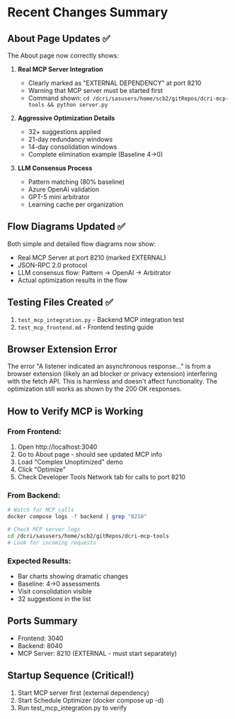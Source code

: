 # Recent Changes Summary

## About Page Updates ✅
The About page now correctly shows:

1. **Real MCP Server Integration**
   - Clearly marked as "EXTERNAL DEPENDENCY" at port 8210
   - Warning that MCP server must be started first
   - Command shown: `cd /dcri/sasusers/home/scb2/gitRepos/dcri-mcp-tools && python server.py`

2. **Aggressive Optimization Details**
   - 32+ suggestions applied
   - 21-day redundancy windows
   - 14-day consolidation windows
   - Complete elimination example (Baseline 4→0)

3. **LLM Consensus Process**
   - Pattern matching (80% baseline)
   - Azure OpenAI validation
   - GPT-5 mini arbitrator
   - Learning cache per organization

## Flow Diagrams Updated ✅
Both simple and detailed flow diagrams now show:
- Real MCP Server at port 8210 (marked EXTERNAL)
- JSON-RPC 2.0 protocol
- LLM consensus flow: Pattern → OpenAI → Arbitrator
- Actual optimization results in the flow

## Testing Files Created ✅
1. `test_mcp_integration.py` - Backend MCP integration test
2. `test_mcp_frontend.md` - Frontend testing guide

## Browser Extension Error
The error "A listener indicated an asynchronous response..." is from a browser extension (likely an ad blocker or privacy extension) interfering with the fetch API. This is harmless and doesn't affect functionality. The optimization still works as shown by the 200 OK responses.

## How to Verify MCP is Working

### From Frontend:
1. Open http://localhost:3040
2. Go to About page - should see updated MCP info
3. Load "Complex Unoptimized" demo
4. Click "Optimize"
5. Check Developer Tools Network tab for calls to port 8210

### From Backend:
```bash
# Watch for MCP calls
docker compose logs -f backend | grep "8210"

# Check MCP server logs
cd /dcri/sasusers/home/scb2/gitRepos/dcri-mcp-tools
# Look for incoming requests
```

### Expected Results:
- Bar charts showing dramatic changes
- Baseline: 4→0 assessments
- Visit consolidation visible
- 32 suggestions in the list

## Ports Summary
- Frontend: 3040
- Backend: 8040
- MCP Server: 8210 (EXTERNAL - must start separately)

## Startup Sequence (Critical!)
1. Start MCP server first (external dependency)
2. Start Schedule Optimizer (docker compose up -d)
3. Run test_mcp_integration.py to verify